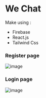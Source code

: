 # We Chat 

Make using :
- Firebase
- React.js
- Tailwind Css

### Register page
![image](https://user-images.githubusercontent.com/94830605/195120189-b2eaac1c-5dd2-4b52-8194-0a9bf3571608.png)

### Login page
![image](https://user-images.githubusercontent.com/94830605/195120792-2274dd8b-144e-44e9-b714-41d5835047c9.png)


